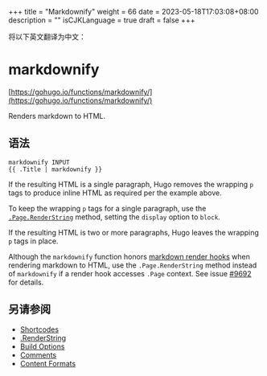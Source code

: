 +++
title = "Markdownify"
weight = 66
date = 2023-05-18T17:03:08+08:00
description = ""
isCJKLanguage = true
draft = false
+++

将以下英文翻译为中文：
# markdownify

[https://gohugo.io/functions/markdownify/](https://gohugo.io/functions/markdownify/)

Renders markdown to HTML.

## 语法

```
markdownify INPUT
{{ .Title | markdownify }}
```

If the resulting HTML is a single paragraph, Hugo removes the wrapping `p` tags to produce inline HTML as required per the example above.

To keep the wrapping `p` tags for a single paragraph, use the [`.Page.RenderString`](https://gohugo.io/functions/renderstring/) method, setting the `display` option to `block`.

If the resulting HTML is two or more paragraphs, Hugo leaves the wrapping `p` tags in place.

Although the `markdownify` function honors [markdown render hooks](https://gohugo.io/templates/render-hooks/) when rendering markdown to HTML, use the `.Page.RenderString` method instead of `markdownify` if a render hook accesses `.Page` context. See issue [#9692](https://github.com/gohugoio/hugo/issues/9692) for details.

## 另请参阅

- [Shortcodes](https://gohugo.io/content-management/shortcodes/)
- [.RenderString](https://gohugo.io/functions/renderstring/)
- [Build Options](https://gohugo.io/content-management/build-options/)
- [Comments](https://gohugo.io/content-management/comments/)
- [Content Formats](https://gohugo.io/content-management/formats/)
